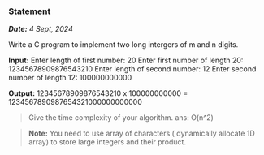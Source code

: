 ### Statement

_**Date:** 4 Sept, 2024_

Write a C program to implement two long intergers of m and n digits.

**Input:**
Enter length of first number: 20
Enter first number of length 20: 12345678909876543210
Enter length of second number: 12
Enter second number of length 12: 100000000000

**Output:** 12345678909876543210 x 100000000000 = 1234567890987654321000000000000

> Give the time complexity of your algorithm.
> ans: O(n^2)

> **Note:** You need to use array of characters ( dynamically allocate 1D array) to store large integers and their product.

